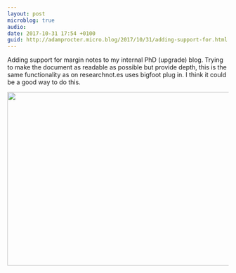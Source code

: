 ```yaml
---
layout: post
microblog: true
audio: 
date: 2017-10-31 17:54 +0100
guid: http://adamprocter.micro.blog/2017/10/31/adding-support-for.html
---
```

Adding support for margin notes to my internal PhD (upgrade) blog. Trying to make the document as readable as possible but provide depth, this is the same functionality as on researchnot.es uses bigfoot plug in. I think it could be a good way to do this.

<img src="http://discursive.adamprocter.co.uk/uploads/2017/c61138dda0.jpg" width="600" height="396" />

